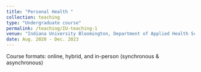 ```yaml
---
title: "Personal Health "
collection: teaching
type: "Undergraduate course"
permalink: /teaching/IU-teaching-1
venue: "Indiana University Bloomington, Department of Applied Health Science"
date: Aug. 2020 - Dec. 2023
---
```





Course formats: online, hybrid, and in-person (synchronous & asynchronous)
